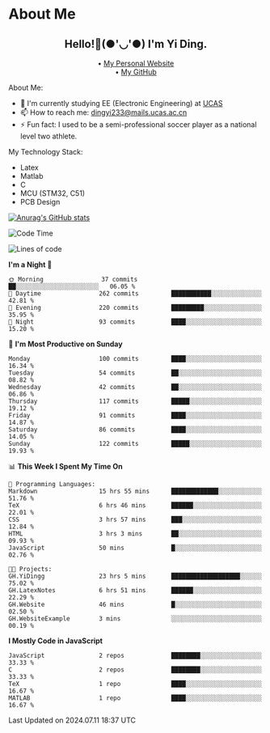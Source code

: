 # About Me

<h2 style="text-align:center;"> Hello!👋(●'◡'●) I'm Yi Ding.</h2>

<div style="text-align:center;">
  • <a href="https://yidingg.github.io/YiDingg">My Personal Website</a><br>
  • <a href="https://github.com/YiDingg">My GitHub</a>
</div>

About Me:
- 🔭 I'm currently studying EE (Electronic Engineering) at [UCAS](https://www.ucas.ac.cn/)
- 📫 How to reach me: dingyi233@mails.ucas.ac.cn
- ⚡ Fun fact: I used to be a semi-professional soccer player as a national level two athlete.

My Technology Stack:
- Latex
- Matlab
- C
- MCU (STM32, C51)
- PCB Design

[![Anurag's GitHub stats](https://github-readme-stats.vercel.app/api?username=YiDingg)](https://github.com/anuraghazra/github-readme-stats)

<!--START_SECTION:waka-->
![Code Time](http://img.shields.io/badge/Code%20Time-157%20hrs%2050%20mins-blue)

![Lines of code](https://img.shields.io/badge/From%20Hello%20World%20I%27ve%20Written-488.6%20thousand%20lines%20of%20code-blue)

**I'm a Night 🦉** 

```text
🌞 Morning                37 commits          ██░░░░░░░░░░░░░░░░░░░░░░░   06.05 % 
🌆 Daytime                262 commits         ███████████░░░░░░░░░░░░░░   42.81 % 
🌃 Evening                220 commits         █████████░░░░░░░░░░░░░░░░   35.95 % 
🌙 Night                  93 commits          ████░░░░░░░░░░░░░░░░░░░░░   15.20 % 
```
📅 **I'm Most Productive on Sunday** 

```text
Monday                   100 commits         ████░░░░░░░░░░░░░░░░░░░░░   16.34 % 
Tuesday                  54 commits          ██░░░░░░░░░░░░░░░░░░░░░░░   08.82 % 
Wednesday                42 commits          ██░░░░░░░░░░░░░░░░░░░░░░░   06.86 % 
Thursday                 117 commits         █████░░░░░░░░░░░░░░░░░░░░   19.12 % 
Friday                   91 commits          ████░░░░░░░░░░░░░░░░░░░░░   14.87 % 
Saturday                 86 commits          ████░░░░░░░░░░░░░░░░░░░░░   14.05 % 
Sunday                   122 commits         █████░░░░░░░░░░░░░░░░░░░░   19.93 % 
```


📊 **This Week I Spent My Time On** 

```text
💬 Programming Languages: 
Markdown                 15 hrs 55 mins      █████████████░░░░░░░░░░░░   51.76 % 
TeX                      6 hrs 46 mins       ██████░░░░░░░░░░░░░░░░░░░   22.01 % 
CSS                      3 hrs 57 mins       ███░░░░░░░░░░░░░░░░░░░░░░   12.84 % 
HTML                     3 hrs 3 mins        ██░░░░░░░░░░░░░░░░░░░░░░░   09.93 % 
JavaScript               50 mins             █░░░░░░░░░░░░░░░░░░░░░░░░   02.76 % 

🐱‍💻 Projects: 
GH.YiDingg               23 hrs 5 mins       ███████████████████░░░░░░   75.02 % 
GH.LatexNotes            6 hrs 51 mins       ██████░░░░░░░░░░░░░░░░░░░   22.29 % 
GH.Website               46 mins             █░░░░░░░░░░░░░░░░░░░░░░░░   02.50 % 
GH.WebsiteExample        3 mins              ░░░░░░░░░░░░░░░░░░░░░░░░░   00.19 % 
```

**I Mostly Code in JavaScript** 

```text
JavaScript               2 repos             ████████░░░░░░░░░░░░░░░░░   33.33 % 
C                        2 repos             ████████░░░░░░░░░░░░░░░░░   33.33 % 
TeX                      1 repo              ████░░░░░░░░░░░░░░░░░░░░░   16.67 % 
MATLAB                   1 repo              ████░░░░░░░░░░░░░░░░░░░░░   16.67 % 
```




 Last Updated on 2024.07.11 18:37 UTC
<!--END_SECTION:waka-->
